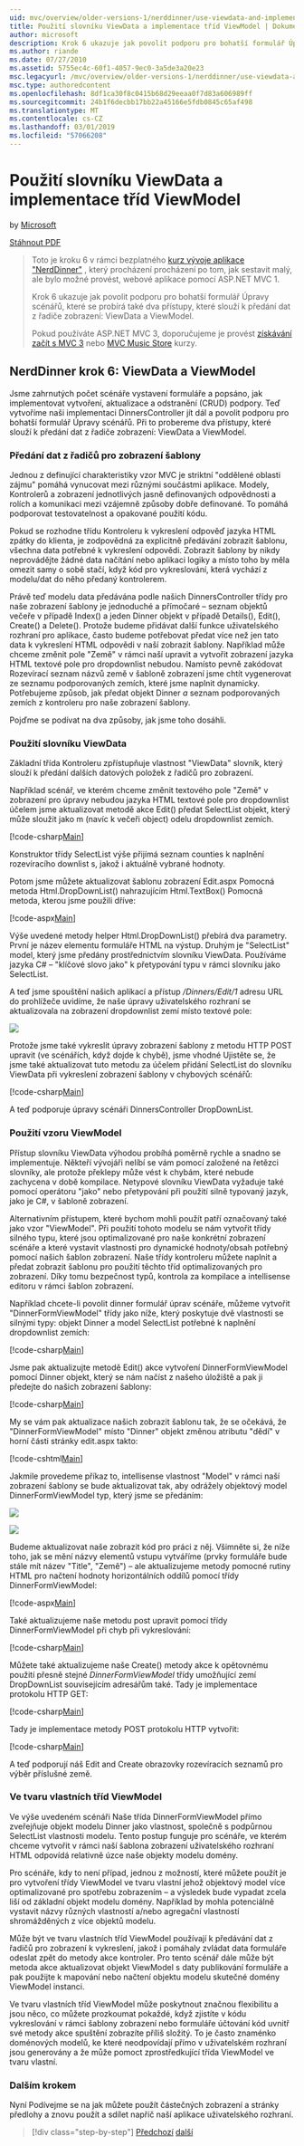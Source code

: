 ```yaml
---
uid: mvc/overview/older-versions-1/nerddinner/use-viewdata-and-implement-viewmodel-classes
title: Použití slovníku ViewData a implementace tříd ViewModel | Dokumentace Microsoftu
author: microsoft
description: Krok 6 ukazuje jak povolit podporu pro bohatší formulář Úpravy scénářů, které se probírá také dva přístupy, které slouží k předání dat z řadiče zobrazení:...
ms.author: riande
ms.date: 07/27/2010
ms.assetid: 5755ec4c-60f1-4057-9ec0-3a5de3a20e23
msc.legacyurl: /mvc/overview/older-versions-1/nerddinner/use-viewdata-and-implement-viewmodel-classes
msc.type: authoredcontent
ms.openlocfilehash: 8df1ca30f8c0415b68d29eeaa0f7d83a606989ff
ms.sourcegitcommit: 24b1f6decbb17bb22a45166e5fdb0845c65af498
ms.translationtype: MT
ms.contentlocale: cs-CZ
ms.lasthandoff: 03/01/2019
ms.locfileid: "57066208"
---
```

<a name="use-viewdata-and-implement-viewmodel-classes"></a>Použití slovníku ViewData a implementace tříd ViewModel
====================
by [Microsoft](https://github.com/microsoft)

[Stáhnout PDF](http://aspnetmvcbook.s3.amazonaws.com/aspnetmvc-nerdinner_v1.pdf)

> Toto je kroku 6 v rámci bezplatného [kurz vývoje aplikace "NerdDinner"](introducing-the-nerddinner-tutorial.md) , který procházení procházení po tom, jak sestavit malý, ale bylo možné provést, webové aplikace pomocí ASP.NET MVC 1.
> 
> Krok 6 ukazuje jak povolit podporu pro bohatší formulář Úpravy scénářů, které se probírá také dva přístupy, které slouží k předání dat z řadiče zobrazení: ViewData a ViewModel.
> 
> Pokud používáte ASP.NET MVC 3, doporučujeme je provést [získávání začít s MVC 3](../../older-versions/getting-started-with-aspnet-mvc3/cs/intro-to-aspnet-mvc-3.md) nebo [MVC Music Store](../../older-versions/mvc-music-store/mvc-music-store-part-1.md) kurzy.


## <a name="nerddinner-step-6-viewdata-and-viewmodel"></a>NerdDinner krok 6: ViewData a ViewModel

Jsme zahrnutých počet scénáře vystavení formuláře a popsáno, jak implementovat vytvoření, aktualizace a odstranění (CRUD) podpory. Teď vytvoříme naši implementaci DinnersController jít dál a povolit podporu pro bohatší formulář Úpravy scénářů. Při to probereme dva přístupy, které slouží k předání dat z řadiče zobrazení: ViewData a ViewModel.

### <a name="passing-data-from-controllers-to-view-templates"></a>Předání dat z řadičů pro zobrazení šablony

Jednou z definující charakteristiky vzor MVC je striktní "oddělené oblasti zájmu" pomáhá vynucovat mezi různými součástmi aplikace. Modely, Kontrolerů a zobrazení jednotlivých jasně definovaných odpovědnosti a rolích a komunikaci mezi vzájemně způsoby dobře definované. To pomáhá podporovat testovatelnost a opakované použití kódu.

Pokud se rozhodne třídu Kontroleru k vykreslení odpověď jazyka HTML zpátky do klienta, je zodpovědná za explicitně předávání zobrazit šablonu, všechna data potřebné k vykreslení odpovědi. Zobrazit šablony by nikdy neprovádějte žádné data načítání nebo aplikaci logiky a místo toho by měla omezit samy o sobě stačí, když kód pro vykreslování, která vychází z modelu/dat do něho předaný kontrolerem.

Právě teď modelu data předávána podle našich DinnersController třídy pro naše zobrazení šablony je jednoduché a přímočaré – seznam objektů večeře v případě Index() a jeden Dinner objekt v případě Details(), Edit(), Create() a Delete(). Protože budeme přidávat další funkce uživatelského rozhraní pro aplikace, často budeme potřebovat předat více než jen tato data k vykreslení HTML odpovědi v naší zobrazit šablony. Například může chceme změnit pole "Země" v rámci naší upravit a vytvořit zobrazení jazyka HTML textové pole pro dropdownlist nebudou. Namísto pevně zakódovat Rozevírací seznam názvů země v šabloně zobrazení jsme chtít vygenerovat ze seznamu podporovaných zemích, které jsme naplnit dynamicky. Potřebujeme způsob, jak předat objekt Dinner *a* seznam podporovaných zemích z kontroleru pro naše zobrazení šablony.

Pojďme se podívat na dva způsoby, jak jsme toho dosáhli.

### <a name="using-the-viewdata-dictionary"></a>Použití slovníku ViewData

Základní třída Kontroleru zpřístupňuje vlastnost "ViewData" slovník, který slouží k předání dalších datových položek z řadičů pro zobrazení.

Například scénář, ve kterém chceme změnit textového pole "Země" v zobrazení pro úpravy nebudou jazyka HTML textové pole pro dropdownlist účelem jsme aktualizovat metodě akce Edit() předat SelectList objekt, který může sloužit jako m (navíc k večeři object) odelu dropdownlist zemích.

[!code-csharp[Main](use-viewdata-and-implement-viewmodel-classes/samples/sample1.cs)]

Konstruktor třídy SelectList výše přijímá seznam counties k naplnění rozevíracího downlist s, jakož i aktuálně vybrané hodnoty.

Potom jsme můžete aktualizovat šablonu zobrazení Edit.aspx Pomocná metoda Html.DropDownList() nahrazujícím Html.TextBox() Pomocná metoda, kterou jsme použili dříve:

[!code-aspx[Main](use-viewdata-and-implement-viewmodel-classes/samples/sample2.aspx)]

Výše uvedené metody helper Html.DropDownList() přebírá dva parametry. První je název elementu formuláře HTML na výstup. Druhým je "SelectList" model, který jsme předány prostřednictvím slovníku ViewData. Používáme jazyka C# – "klíčové slovo jako" k přetypování typu v rámci slovníku jako SelectList.

A teď jsme spouštění našich aplikací a přístup */Dinners/Edit/1* adresu URL do prohlížeče uvidíme, že naše úpravy uživatelského rozhraní se aktualizovala na zobrazení dropdownlist zemí místo textové pole:

![](use-viewdata-and-implement-viewmodel-classes/_static/image1.png)

Protože jsme také vykreslit úpravy zobrazení šablony z metodu HTTP POST upravit (ve scénářích, když dojde k chybě), jsme vhodné Ujistěte se, že jsme také aktualizovat tuto metodu za účelem přidání SelectList do slovníku ViewData při vykreslení zobrazení šablony v chybových scénářů:

[!code-csharp[Main](use-viewdata-and-implement-viewmodel-classes/samples/sample3.cs)]

A teď podporuje úpravy scénáři DinnersController DropDownList.

### <a name="using-a-viewmodel-pattern"></a>Použití vzoru ViewModel

Přístup slovníku ViewData výhodou probíhá poměrně rychle a snadno se implementuje. Někteří vývojáři nelíbí se vám pomocí založené na řetězci slovníky, ale protože překlepy může vést k chybám, které nebude zachycena v době kompilace. Netypové slovníku ViewData vyžaduje také pomocí operátoru "jako" nebo přetypování při použití silně typovaný jazyk, jako je C#, v šabloně zobrazení.

Alternativním přístupem, které bychom mohli použít patří označovaný také jako vzor "ViewModel". Při použití tohoto modelu se nám vytvořit třídy silného typu, které jsou optimalizované pro naše konkrétní zobrazení scénáře a které vystavit vlastnosti pro dynamické hodnoty/obsah potřebný pomocí našich šablon zobrazení. Naše třídy kontroleru můžete naplnit a předat zobrazit šablonu pro použití těchto tříd optimalizovaných pro zobrazení. Díky tomu bezpečnost typů, kontrola za kompilace a intellisense editoru v rámci šablon zobrazení.

Například chcete-li povolit dinner formulář úprav scénáře, můžeme vytvořit "DinnerFormViewModel" třídy jako níže, který poskytuje dvě vlastnosti se silnými typy: objekt Dinner a model SelectList potřebné k naplnění dropdownlist zemích:

[!code-csharp[Main](use-viewdata-and-implement-viewmodel-classes/samples/sample4.cs)]

Jsme pak aktualizujte metodě Edit() akce vytvoření DinnerFormViewModel pomocí Dinner objekt, který se nám načíst z našeho úložiště a pak ji předejte do našich zobrazení šablony:

[!code-csharp[Main](use-viewdata-and-implement-viewmodel-classes/samples/sample5.cs)]

My se vám pak aktualizace našich zobrazit šablonu tak, že se očekává, že "DinnerFormViewModel" místo "Dinner" objekt změnou atributu "dědí" v horní části stránky edit.aspx takto:

[!code-cshtml[Main](use-viewdata-and-implement-viewmodel-classes/samples/sample6.cshtml)]

Jakmile provedeme příkaz to, intellisense vlastnost "Model" v rámci naší zobrazení šablony se bude aktualizovat tak, aby odrážely objektový model DinnerFormViewModel typ, který jsme se předáním:

![](use-viewdata-and-implement-viewmodel-classes/_static/image2.png)

![](use-viewdata-and-implement-viewmodel-classes/_static/image3.png)

Budeme aktualizovat naše zobrazit kód pro práci z něj. Všimněte si, že níže toho, jak se mění názvy elementů vstupu vytváříme (prvky formuláře bude stále mít název "Title", "Země") – ale aktualizujeme metody pomocné rutiny HTML pro načtení hodnoty horizontálních oddílů pomocí třídy DinnerFormViewModel:

[!code-aspx[Main](use-viewdata-and-implement-viewmodel-classes/samples/sample7.aspx)]

Také aktualizujeme naše metodu post upravit pomocí třídy DinnerFormViewModel při chyb při vykreslování:

[!code-csharp[Main](use-viewdata-and-implement-viewmodel-classes/samples/sample8.cs)]

Můžete také aktualizujeme naše Create() metody akce k opětovnému použití přesně stejné *DinnerFormViewModel* třídy umožňující zemí DropDownList souvisejícím adresářům také. Tady je implementace protokolu HTTP GET:

[!code-csharp[Main](use-viewdata-and-implement-viewmodel-classes/samples/sample9.cs)]

Tady je implementace metody POST protokolu HTTP vytvořit:

[!code-csharp[Main](use-viewdata-and-implement-viewmodel-classes/samples/sample10.cs)]

A teď podporují náš Edit and Create obrazovky rozevíracích seznamů pro výběr příslušné země.

### <a name="custom-shaped-viewmodel-classes"></a>Ve tvaru vlastních tříd ViewModel

Ve výše uvedeném scénáři Naše třída DinnerFormViewModel přímo zveřejňuje objekt modelu Dinner jako vlastnost, společně s podpůrnou SelectList vlastnosti modelu. Tento postup funguje pro scénáře, ve kterém chceme vytvořit v rámci naší šablona zobrazení uživatelského rozhraní HTML odpovídá relativně úzce naše objekty modelu domény.

Pro scénáře, kdy to není případ, jednou z možností, které můžete použít je pro vytvoření třídy ViewModel ve tvaru vlastní jehož objektový model více optimalizované pro spotřebu zobrazením – a výsledek bude vypadat zcela liší od základní objekt modelu domény. Například by mohla potenciálně vystavit názvy různých vlastností a/nebo agregační vlastností shromážděných z více objektů modelu.

Může být ve tvaru vlastních tříd ViewModel používají k předávání dat z řadičů pro zobrazení k vykreslení, jakož i pomáhaly zvládat data formuláře odeslat zpět do metody akce kontroler. Pro tento scénář dále může být metoda akce aktualizovat objekt ViewModel s daty publikování formuláře a pak použijte k mapování nebo načtení objektu modelu skutečné domény ViewModel instanci.

Ve tvaru vlastních tříd ViewModel může poskytnout značnou flexibilitu a jsou něco, co můžete prozkoumat pokaždé, když zjistíte v kódu vykreslování v rámci šablony zobrazení nebo formuláře účtování kód uvnitř své metody akce spuštění zobrazíte příliš složitý. To je často znaménko doménových modelů, ke které neodpovídají přímo v uživatelském rozhraní jsou generovány a že může pomoct zprostředkující třída ViewModel ve tvaru vlastní.

### <a name="next-step"></a>Dalším krokem

Nyní Podívejme se na jak můžete použít částečných zobrazení a stránky předlohy a znovu použít a sdílet napříč naší aplikace uživatelského rozhraní.

> [!div class="step-by-step"]
> [Předchozí](provide-crud-create-read-update-delete-data-form-entry-support.md)
> [další](re-use-ui-using-master-pages-and-partials.md)
